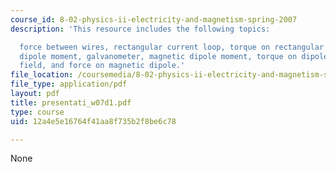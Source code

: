 ```yaml
---
course_id: 8-02-physics-ii-electricity-and-magnetism-spring-2007
description: 'This resource includes the following topics:

  force between wires, rectangular current loop, torque on rectangular loop, magnetic
  dipole moment, galvanometer, magnetic dipole moment, torque on dipole in uniform
  field, and force on magnetic dipole.'
file_location: /coursemedia/8-02-physics-ii-electricity-and-magnetism-spring-2007/12a4e5e16764f41aa8f735b2f8be6c78_presentati_w07d1.pdf
file_type: application/pdf
layout: pdf
title: presentati_w07d1.pdf
type: course
uid: 12a4e5e16764f41aa8f735b2f8be6c78

---
```

None